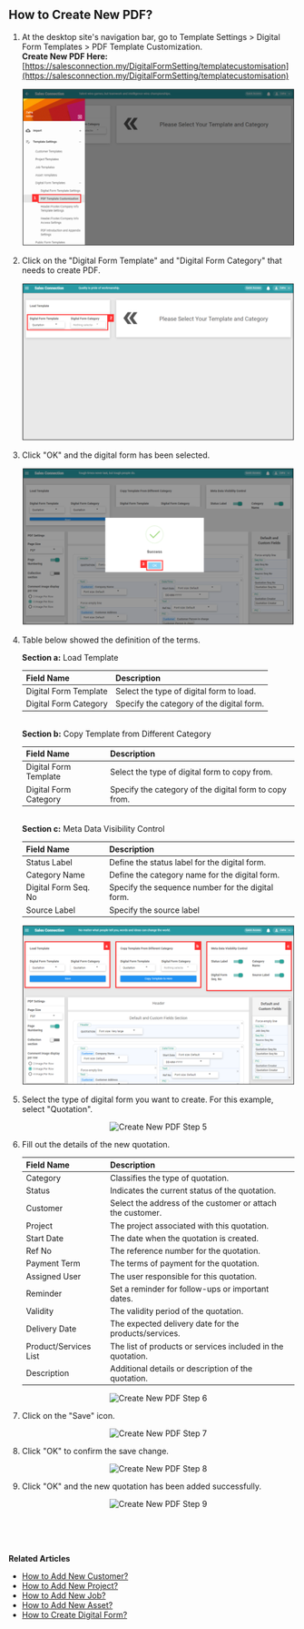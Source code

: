 ## How to Create New PDF?
    
  1. At the desktop site's navigation bar, go to Template Settings > Digital Form Templates > PDF Template Customization.<br>
     **Create New PDF Here:** [https://salesconnection.my/DigitalFormSetting/templatecustomisation](https://salesconnection.my/DigitalFormSetting/templatecustomisation)<br>
     
     <p align="center">
       <img src="img/Create_New_PDF_Step_1.png" alt="Create New PDF Step 1">
     </p>

  2. Click on the "Digital Form Template" and "Digital Form Category" that needs to create PDF.<br>

     <p align="center">
       <img src="img/Create_New_PDF_Step_2.png" alt="Create New PDF Step 2">
     </p>

  3. Click "OK" and the digital form has been selected.<br>

     <p align="center">
       <img src="img/Create_New_PDF_Step_3.png" alt="Create New PDF Step 3">
     </p>
  
  4. Table below showed the definition of the terms.<br>

     **Section a:** Load Template<br>
     
     | Field Name | Description |
     |------------|-------------|
     | Digital Form Template | Select the type of digital form to load. |
     | Digital Form Category | Specify the category of the digital form. |

     <br>**Section b:** Copy Template from Different Category<br>
     
     | Field Name | Description |
     |------------|-------------|
     | Digital Form Template | Select the type of digital form to copy from. |
     | Digital Form Category | Specify the category of the digital form to copy from. |

     <br>**Section c:** Meta Data Visibility Control

     | Field Name | Description |
     |------------|-------------|
     | Status Label | Define the status label for the digital form. |
     | Category Name | Define the category name for the digital form. |
     | Digital Form Seq. No | Specify the sequence number for the digital form. |
     | Source Label | Specify the source label |
     
     <p align="center">
       <img src="img/Create_New_PDF_Step_4.png" alt="Create New PDF Step 4">
     </p>
     
  5. Select the type of digital form you want to create. For this example, select "Quotation".<br>

     <p align="center">
       <img src="img/Create_New_PDF_Step_5.png" alt="Create New PDF Step 5">
     </p>
     
  6. Fill out the details of the new quotation.<br>

     | Field Name| Description |
     |-------|---------|
     | Category | Classifies the type of quotation. |
     | Status | Indicates the current status of the quotation. |
     | Customer | Select the address of the customer or attach the customer. |
     | Project | The project associated with this quotation. |
     | Start Date | The date when the quotation is created. |
     | Ref No | The reference number for the quotation. |
     | Payment Term | The terms of payment for the quotation. |
     | Assigned User | The user responsible for this quotation. |
     | Reminder | Set a reminder for follow-ups or important dates. |
     | Validity | The validity period of the quotation. |
     | Delivery Date | The expected delivery date for the products/services. |
     | Product/Services List | The list of products or services included in the quotation. |
     | Description | Additional details or description of the quotation. |
          
     <p align="center">
       <img src="img/Create_New_PDF_Step_6.png" alt="Create New PDF Step 6">
     </p>

7. Click on the "Save" icon.<br>

     <p align="center">
       <img src="img/Create_New_PDF_Step_7.png" alt="Create New PDF Step 7">
     </p>

8. Click "OK" to confirm the save change.<br>

   <p align="center">
       <img src="img/Create_New_PDF_Step_8.png" alt="Create New PDF Step 8">
     </p>

9. Click "OK" and the new quotation has been added successfully.<br>

     <p align="center">
       <img src="img/Create_New_PDF_Step_9.png" alt="Create New PDF Step 9">
     </p>
     <br><br><br>

**Related Articles**<br>
- [How to Add New Customer?](Add_New_Customer.md)
- [How to Add New Project?](Add_New_Project.md)
- [How to Add New Job?](Add_New_Job.md)
- [How to Add New Asset?](How_to_Add_New_Asset.md)
- [How to Create Digital Form?](Create_Digital_Form.md)
